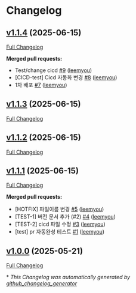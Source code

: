 # Changelog

## [v1.1.4](https://github.com/leemyou/leemyou/tree/v1.1.4) (2025-06-15)

[Full Changelog](https://github.com/leemyou/leemyou/compare/v1.1.3...v1.1.4)

**Merged pull requests:**

- Test/change cicd [\#9](https://github.com/leemyou/leemyou/pull/9) ([leemyou](https://github.com/leemyou))
- \[CICD-test\] Cicd 자동화 변경 [\#8](https://github.com/leemyou/leemyou/pull/8) ([leemyou](https://github.com/leemyou))
- 1차 배포 [\#7](https://github.com/leemyou/leemyou/pull/7) ([leemyou](https://github.com/leemyou))

## [v1.1.3](https://github.com/leemyou/leemyou/tree/v1.1.3) (2025-06-15)

[Full Changelog](https://github.com/leemyou/leemyou/compare/v1.1.2...v1.1.3)

## [v1.1.2](https://github.com/leemyou/leemyou/tree/v1.1.2) (2025-06-15)

[Full Changelog](https://github.com/leemyou/leemyou/compare/v1.1.1...v1.1.2)

## [v1.1.1](https://github.com/leemyou/leemyou/tree/v1.1.1) (2025-06-15)

[Full Changelog](https://github.com/leemyou/leemyou/compare/v1.0.0...v1.1.1)

**Merged pull requests:**

- \[HOTFIX\] 파일이름 변경 [\#5](https://github.com/leemyou/leemyou/pull/5) ([leemyou](https://github.com/leemyou))
- \[TEST-1\] 버전 문서 추가 \(\#2\) [\#4](https://github.com/leemyou/leemyou/pull/4) ([leemyou](https://github.com/leemyou))
- \[TEST-2\] cicd 파일 수정 [\#3](https://github.com/leemyou/leemyou/pull/3) ([leemyou](https://github.com/leemyou))
- \[test\] pr 자동완성 테스트 [\#1](https://github.com/leemyou/leemyou/pull/1) ([leemyou](https://github.com/leemyou))

## [v1.0.0](https://github.com/leemyou/leemyou/tree/v1.0.0) (2025-05-21)

[Full Changelog](https://github.com/leemyou/leemyou/compare/6ad6beef3c63c4b4afbbbaee6a3a641574444b08...v1.0.0)



\* *This Changelog was automatically generated by [github_changelog_generator](https://github.com/github-changelog-generator/github-changelog-generator)*
